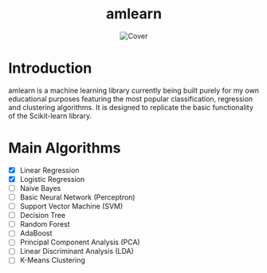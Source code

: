 <h1 align="center">
 amlearn
</h1>

<div align="center">
  <img alt="Cover" src="https://github.com/aryanmsr/Mobile_Game_Analysis/blob/master/mobile_game_cover.jpg" />
</div>


# Introduction
amlearn is a machine learning library currently being built purely for my own educational purposes featuring the most popular classification, regression and clustering algorithms. It is designed to replicate the basic functionality of the Scikit-learn library.

# Main Algorithms 

- [x] Linear Regression
- [x] Logistic Regression 
- [ ] Naive Bayes
- [ ] Basic Neural Network (Perceptron)
- [ ] Support Vector Machine (SVM)
- [ ] Decision Tree
- [ ] Random Forest
- [ ] AdaBoost
- [ ] Principal Component Analysis (PCA)
- [ ] Linear Discriminant Analysis (LDA)
- [ ] K-Means Clustering 
